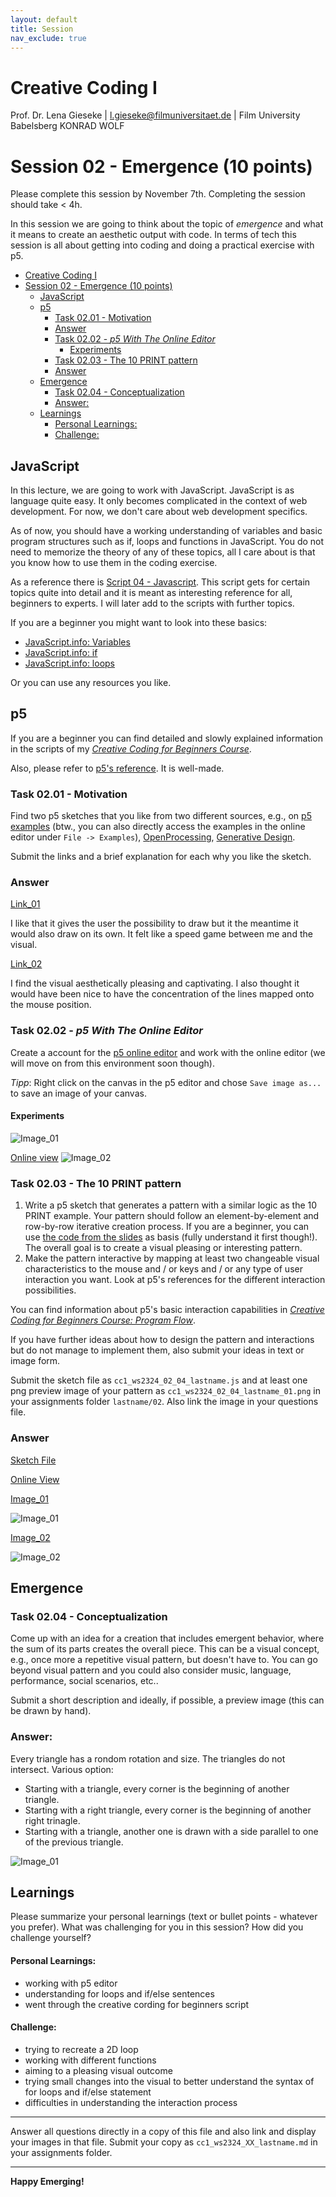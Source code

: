 ```yaml
---
layout: default
title: Session
nav_exclude: true
---
```



# Creative Coding I

Prof. Dr. Lena Gieseke \| l.gieseke@filmuniversitaet.de  \| Film University Babelsberg KONRAD WOLF
  


# Session 02 - Emergence (10 points)

Please complete this session by November 7th. Completing the session should take < 4h.  

In this session we are going to think about the topic of *emergence* and what it means to create an aesthetic output with code. In terms of tech this session is all about getting into coding and doing a practical exercise with p5.

- [Creative Coding I](#creative-coding-i)
- [Session 02 - Emergence (10 points)](#session-02---emergence-10-points)
  - [JavaScript](#javascript)
  - [p5](#p5)
    - [Task 02.01 -  Motivation](#task-0201----motivation)
    - [Answer](#answer)
    - [Task 02.02 - *p5 With The Online Editor*](#task-0202---p5-with-the-online-editor)
      - [Experiments](#experiments)
    - [Task 02.03 - The 10 PRINT pattern](#task-0203---the-10-print-pattern)
    - [Answer](#answer-1)
  - [Emergence](#emergence)
    - [Task 02.04 - Conceptualization](#task-0204---conceptualization)
    - [Answer:](#answer-2)
  - [Learnings](#learnings)
      - [Personal Learnings:](#personal-learnings)
      - [Challenge:](#challenge)

## JavaScript

In this lecture, we are going to work with JavaScript. JavaScript is as language quite easy. It only becomes complicated in the context of web development. For now, we don't care about web development specifics.

As of now, you should have a working understanding of variables and basic program structures such as if, loops and functions in JavaScript. You do not need to memorize the theory of any of these topics, all I care about is that you know how to use them in the coding exercise.

As a reference there is [Script 04 - Javascript](../../02_scripts/cc1_ws2223_04_javascript_script.md). This script gets for certain topics quite into detail and it is meant as interesting reference for all, beginners to experts. I will later add to the scripts with further topics.

If you are a beginner you might want to look into these basics:

* [JavaScript.info: Variables](https://javascript.info/variables)
* [JavaScript.info: if](https://javascript.info/ifelse)
* [JavaScript.info: loops](https://javascript.info/while-for)

Or you can use any resources you like. 

## p5

If you are a beginner you can find detailed and slowly explained information in the scripts of my [*Creative Coding for Beginners Course*](https://ctechfilmuniversity.github.io/lecture_ss23_creative_coding_for_beginners/02_scripts/).

Also, please refer to [p5's reference](https://p5js.org/reference/). It is well-made.

### Task 02.01 -  Motivation

Find two p5 sketches that you like from two different sources, e.g., on [p5 examples](https://p5js.org/examples/) (btw., you can also directly access the examples in the online editor under `File -> Examples`), [OpenProcessing](https://www.openprocessing.org/), [Generative Design](http://www.generative-gestaltung.de/2/). 
  
Submit the links and a brief explanation for each why you like the sketch.

### Answer

[Link_01](http://www.generative-gestaltung.de/2/sketches/?01_P/P_2_2_5_02)

I like that it gives the user the possibility to draw but it the meantime it would also draw on its own. It felt like a speed game between me and the visual.

[Link_02](http://www.generative-gestaltung.de/2/sketches/?02_M/M_1_5_02)

I find the visual aesthetically pleasing and captivating. I also thought it would have been nice to have the concentration of the lines mapped onto the mouse position. 

### Task 02.02 - *p5 With The Online Editor*

Create a account for the [p5 online editor](https://editor.p5js.org/) and work with the online editor (we will move on from this environment soon though).  
  
*Tipp*: Right click on the canvas in the p5 editor and chose `Save image as...` to save an image of your canvas.

#### Experiments
![Image_01](cc1_ws2324_02_02_ferro_01.png)

[Online view](https://editor.p5js.org/tanz.ania/full/Qy5FUJZ_K)
![Image_02](cc1_ws2324_02_02_ferro_02.png)


### Task 02.03 - The 10 PRINT pattern

1. Write a p5 sketch that generates a pattern with a similar logic as the 10 PRINT example. Your pattern should follow an element-by-element and row-by-row iterative creation process. If you are a beginner, you can use [the code from the slides](https://editor.p5js.org/legie/sketches/nrfQTzxMI) as basis (fully understand it first though!). The overall goal is to create a visual pleasing or interesting pattern. 
2. Make the pattern interactive by mapping at least two changeable visual characteristics to the mouse and / or keys and / or any type of user interaction you want. Look at p5's references for the different interaction possibilities.

You can find information about p5's basic interaction capabilities in [*Creative Coding for Beginners Course: Program Flow*](https://ctechfilmuniversity.github.io/lecture_ss23_creative_coding_for_beginners/02_scripts/ccfb_ss23_04_flow_script.html#interaction).

If you have further ideas about how to design the pattern and interactions but do not manage to implement them, also submit your ideas in text or image form.

Submit the sketch file as `cc1_ws2324_02_04_lastname.js` and at least one png preview image of your pattern as `cc1_ws2324_02_04_lastname_01.png` in your assignments folder `lastname/02`. Also link the image in your questions file.

### Answer
[Sketch File](cc1_ws2324_02_04_ferro.js)

[Online View](https://editor.p5js.org/tanz.ania/full/LpSVn1VtC)

[Image_01](cc1_ws2324_02_04_ferro_01.png)

![Image_01](cc1_ws2324_02_04_ferro_01.png)

[Image_02](cc1_ws2324_02_04_ferro_02.png)

![Image_02](cc1_ws2324_02_04_ferro_02.png)



## Emergence

### Task 02.04 - Conceptualization

Come up with an idea for a creation that includes emergent behavior, where the sum of its parts creates the overall piece. This can be a visual concept, e.g., once more a repetitive visual pattern, but doesn't have to. You can go beyond visual pattern and you could also consider music, language, performance, social scenarios, etc..

Submit a short description and ideally, if possible, a preview image (this can be drawn by hand).

### Answer:

Every triangle has a rondom rotation and size. The triangles do not intersect. Various option:

* Starting with a triangle, every corner is the beginning of another triangle. 
* Starting with a right triangle, every corner is the beginning of another right trinagle.
* Starting with a triangle, another one is drawn with a side parallel to one of the previous triangle.

![Image_01](cc1_ws2324_02_04_ferro_05.png)


## Learnings

Please summarize your personal learnings (text or bullet points - whatever you prefer). What was challenging for you in this session? How did you challenge yourself?
#### Personal Learnings:

* working with p5 editor 
* understanding for loops and if/else sentences
* went through the creative cording for beginners script

#### Challenge:

* trying to recreate a 2D loop
* working with different functions
* aiming to a pleasing visual outcome
* trying small changes into the visual to better understand the syntax of for loops and if/else statement
* difficulties in understanding the interaction process

  



---

Answer all questions directly in a copy of this file and also link and display your images in that file. Submit your copy as `cc1_ws2324_XX_lastname.md` in your assignments folder.

---


**Happy Emerging!**
